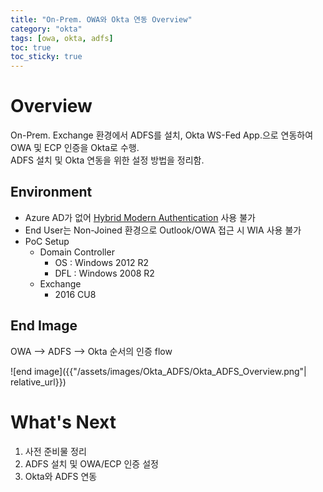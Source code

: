 ```yaml
---
title: "On-Prem. OWA와 Okta 연동 Overview"
category: "okta"
tags: [owa, okta, adfs]
toc: true
toc_sticky: true
---
```

# Overview
On-Prem. Exchange 환경에서 ADFS를 설치, Okta WS-Fed App.으로 연동하여 OWA 및 ECP 인증을 Okta로 수행.  
ADFS 설치 및 Okta 연동을 위한 설정 방법을 정리함.

## Environment
- Azure AD가 없어 [Hybrid Modern Authentication](https://techcommunity.microsoft.com/t5/exchange-team-blog/announcing-hybrid-modern-authentication-for-exchange-on-premises/ba-p/607476) 사용 불가
- End User는 Non-Joined 환경으로 Outlook/OWA 접근 시 WIA 사용 불가
- PoC Setup
    - Domain Controller
        - OS : Windows 2012 R2
        - DFL : Windows 2008 R2
    - Exchange
        - 2016 CU8

## End Image
OWA --> ADFS --> Okta 순서의 인증 flow  

![end image]({{"/assets/images/Okta_ADFS/Okta_ADFS_Overview.png"| relative_url}})

# What's Next
1. 사전 준비물 정리
2. ADFS 설치 및 OWA/ECP 인증 설정
3. Okta와 ADFS 연동